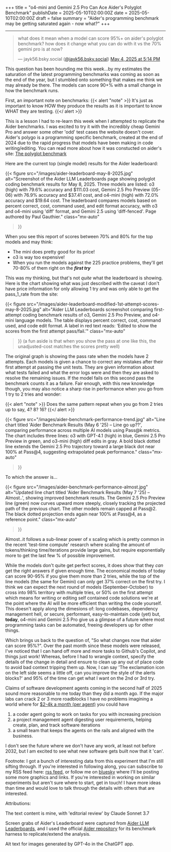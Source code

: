 +++
title = "o4-mini and Gemini 2.5 Pro Can Ace Aider's Polyglot Benchmark"
publishDate = 2025-05-10T02:00:00Z
date = 2025-05-10T02:00:00Z
draft = false
summary = "Aider's programming benchmark may be getting saturated again - now what?"
+++

---

<blockquote class="bluesky-embed" data-bluesky-uri="at://did:plc:pp6c3h3op3dtud7qsm4ef6lc/app.bsky.feed.post/3lof3kzsmak2g" data-bluesky-cid="bafyreiakxeg262dufo3yr2v4tkdilcrmt7mblsmeg6ymel3jc4kpjqx3oa" data-bluesky-embed-color-mode="system"><p lang="en">what does it mean when a model can score 95%+ on  aider&#x27;s polyglot benchmark? how does it change what you can do with it vs the 70% gemini pro is at now?</p>&mdash; jayk56.bsky.social (<a href="https://bsky.app/profile/did:plc:pp6c3h3op3dtud7qsm4ef6lc?ref_src=embed">@jayk56.bsky.social</a>) <a href="https://bsky.app/profile/did:plc:pp6c3h3op3dtud7qsm4ef6lc/post/3lof3kzsmak2g?ref_src=embed">May 4, 2025 at 5:14 PM</a></blockquote><script async src="https://embed.bsky.app/static/embed.js" charset="utf-8"></script>

This question has been hounding me this week...by my estimates the saturation of the latest programming benchmarks was coming as soon as the end of the year, but I stumbled onto something that makes me think we may already be there. The models can score 90+% with a small change in how the benchmark runs.

First, an important note on benchmarks: 
{{< alert "note" >}}
It's just as important to know HOW they produce the results as it is important to know WHAT they are testing. 
{{</ alert >}}

This is a lesson I had to re-learn this week when I attempted to replicate the Aider benchmarks. I was excited to try it with the incredibly cheap Gemini Pro and answer some other 'odd' test cases the website doesn't cover. Aider's polygo is a programming specific benchmark, created at the end of 2024 due to the rapid progress that models have been making in code writing/editing. You can read more about how it was constucted on aider's site: [The polyglot benchmark](https://aider.chat/2024/12/21/polyglot.html#the-polyglot-benchmark)

Here are the current top (single model) results for the Aider leaderboard:

{{< figure src="/images/aider-leaderboard-may-8-2025.jpg" 
    alt="Screenshot of the Aider LLM Leaderboards page showing polyglot coding benchmark results for May 8, 2025. Three models are listed: o3 (high) with 79.6% accuracy and $111.03 cost, Gemini 2.5 Pro Preview (05-06) with 76.9% accuracy and $37.41 cost, and o4-mini (high) with 72.0% accuracy and $19.64 cost. The leaderboard compares models based on percent correct, cost, command used, and edit format accuracy, with o3 and o4-mini using 'diff' format, and Gemini 2.5 using 'diff-fenced'. Page authored by Paul Gauthier." 
    class="mx-auto" 
>}}

When you see this report of scores between 70% and 80% for the top models and may think:
- The mini does pretty good for its price!
- o3 is way too expensive!
- When you run the models against the 225 practice problems, they'll get 70-80% of them right on the ***first try***

This was my thinking, but that's not *quite* what the leaderboard is showing. Here is the chart showing what was just described with the caveat I don't have price information for only allowing 1 try and was only able to get the pass_1_rate from the site:

{{< figure src="/images/aider-leaderboard-modified-1st-attempt-scores-may-8-2025.jpg" 
    alt="Aider LLM Leaderboards screenshot comparing first-attempt coding benchmark results of o3, Gemini 2.5 Pro Preview, and o4-mini language models. The table displays percent correct, cost, command used, and code edit format. A label in red text reads: ‘Edited to show the scores from the first attempt pass/fail.’" class="mx-auto" 
>}}
(a fun aside is that when you show the pass at one like this, the unadjusted-cost matches the scores pretty well)

The original graph is showing the pass rate when the models have 2 attempts. Each models is given a chance to correct any mistakes after their first attempt at passing the unit tests. They are given information about what tests failed and what the error logs were and then they are asked to resolve the remaining issues. If the model fails on this second pass the benchmark counts it as a failure. Fair enough, with this new knowledge though, you may also notice a sharp rise in performance when you go from 1 try to 2 tries and wonder:

{{< alert "note" >}}
Does the same pattern repeat when you go from 2 tries up to say, 4? 8? 16?
{{</ alert >}}

{{< figure src="/images/aider-benchmark-performance-trend.jpg" 
    alt="Line chart titled 'Aider Benchmark Results (May 6 '25) – Line go up??', comparing performance across multiple AI models using Pass@k metrics. The chart includes three lines: o3 with GPT-4.1 (high) in blue, Gemini 2.5 Pro Preview in green, and o3-mini (high) diff edits in gray. A bold black dotted line extends the Gemini 2.5 Pro trajectory toward a large black dot near 100% at Pass@4, suggesting extrapolated peak performance." 
    class="mx-auto" 
>}}

To which the answer is...

{{< figure src="/images/aider-benchmark-performance-almost.jpg" 
    alt="Updated line chart titled 'Aider Benchmark Results (May 7 '25) – Almost..', showing improved benchmark results. The Gemini 2.5 Pro Preview line (green) now curves upward more steeply, closely tracking the projected path of the previous chart. The other models remain capped at Pass@2. The black dotted projection ends again near 100% at Pass@4, as a reference point." 
    class="mx-auto"
>}}

Almost..it follows a sub-linear power of x scaling which is pretty common in the recent 'test-time compute' research where scaling the amount of tokens/thinking time/iterations provide large gains, but require exponentially more to get the last few % of possible improvement. 

While the models don't quite get perfect scores, it does show that they *can* get the right answers if given enough time. The economical models of today can score 90-95% if you give them more than 2 tries, while the top of the line models (the same for Gemini) can only get 37% correct on the first try. I think we can expect the next round of models (September-October) to cross into 98% territory with multiple tries, or 50% on the first attempt which means for writing or editing self contained code solutions we're at the point where the AI will be more efficient than writing the code yourself. This doesn't apply along the dimesions of: long codebases, dependency management hell, or secure, performant, easy-to-maintain code (yet) but, **today**, o4-mini and Gemini 2.5 Pro give us a glimpse  of a future where most programming tasks can be automated, freeing developers up for other things.

Which brings us back to the question of, "So what changes now that aider can score 95%?". Over the past month since these models were released, I've noticed that I can hand off more and more tasks to Github's Copilot, and things just work! Whereas, before I had to wrangle context, specify the details of the change in detail and ensure to clean up any out of place code to avoid bad context tripping them up. Now, I can say 'The exclamation icon on the left side seems a little off, can you improve the style of the alerts blocks?' and 95% of the time can get what I want on the 2nd or 3rd try. 

Claims of software development agents coming in the second half of 2025 sound more reasonable to me today than they did a month ago. If the major labs can crack 2 or 3 more roadblocks I have no problems imagining a world where for [$2-4k a month (per agent)](https://youtu.be/2kzQM_BUe7E?t=690 "youtube: Anthropic's CFO discusses A-SWE agent in development") you could have 
  1. a coder agent going to work on tasks for you with increasing precision
  2. a project management agent digesting user requirements, helping create, plan, and track software iterations
  3. a small team that keeps the agents on the rails and aligned with the business. 

I don't see the future where we don't have any work, at least not before 2032, but I am excited to see what new software gets built now that it 'can'.

Footnote: I got a bunch of interesting data from this experiment that I'm still sifting through. If you're interested in following along, you can subscribe to my RSS feed here: [rss feed](/index.xml), or follow me on [bluesky](https://bsky.app/profile/jayk56.bsky.social) where I'll be posting some more graphics and links. If you're interested in working on similar experiments but aren't sure where to start, get in touch! I have more ideas than time and would love to talk through the details with others that are interested.

Attributions:

The text content is mine, with 'editorial review' by Claude Sonnet 3.7

Screen grabs of Aider's Leaderboard were captured from [Aider LLM Leaderboards](https://aider.chat/docs/leaderboards/), and I used the official [Aider repository](https://github.com/Aider-AI/aider) for its benchmark harness to replicate/extend the analysis. 

Alt text for images generated by GPT-4o in the ChatGPT app. 